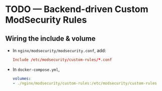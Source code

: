 # TODO — Backend-driven Custom ModSecurity Rules

## Wiring the include & volume
- In `nginx/modsecurity/modsecurity.conf`, add:
  ```conf
  Include /etc/modsecurity/custom-rules/*.conf
  ```

- In `docker-compose.yml`,
  ```yml
  volumes:
  - ./nginx/modsecurity/custom-rules:/etc/modsecurity/custom-rules
  ```